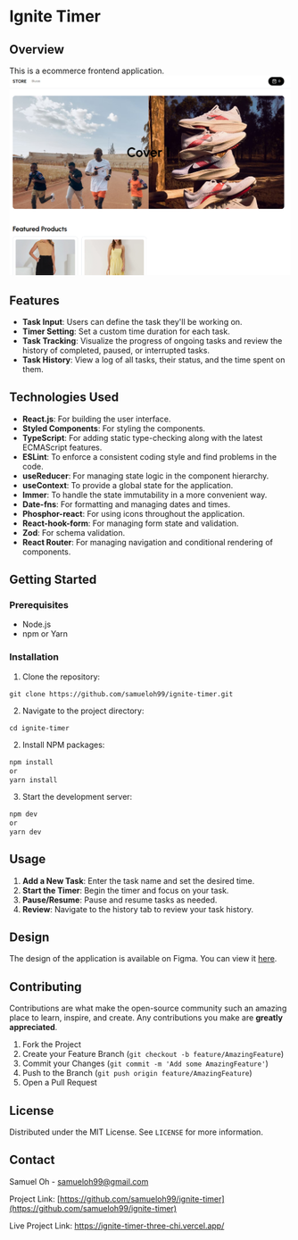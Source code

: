 # Ignite Timer

## Overview

This is a ecommerce frontend application.
![Ecommerce Preview](./src/assets/preview.png)

## Features

- **Task Input**: Users can define the task they'll be working on.
- **Timer Setting**: Set a custom time duration for each task.
- **Task Tracking**: Visualize the progress of ongoing tasks and review the history of completed, paused, or interrupted tasks.
- **Task History**: View a log of all tasks, their status, and the time spent on them.

## Technologies Used

- **React.js**: For building the user interface.
- **Styled Components**: For styling the components.
- **TypeScript**: For adding static type-checking along with the latest ECMAScript features.
- **ESLint**: To enforce a consistent coding style and find problems in the code.
- **useReducer**: For managing state logic in the component hierarchy.
- **useContext**: To provide a global state for the application.
- **Immer**: To handle the state immutability in a more convenient way.
- **Date-fns**: For formatting and managing dates and times.
- **Phosphor-react**: For using icons throughout the application.
- **React-hook-form**: For managing form state and validation.
- **Zod**: For schema validation.
- **React Router**: For managing navigation and conditional rendering of components.

## Getting Started

### Prerequisites

- Node.js
- npm or Yarn

### Installation

1. Clone the repository:

```
git clone https://github.com/samueloh99/ignite-timer.git
```

2. Navigate to the project directory:

```
cd ignite-timer
```

2. Install NPM packages:

```
npm install
or
yarn install
```

3. Start the development server:

```
npm dev
or
yarn dev
```

## Usage

1. **Add a New Task**: Enter the task name and set the desired time.
2. **Start the Timer**: Begin the timer and focus on your task.
3. **Pause/Resume**: Pause and resume tasks as needed.
4. **Review**: Navigate to the history tab to review your task history.

## Design

The design of the application is available on Figma. You can view it [here](<https://www.figma.com/file/v6uwqVgFpZTuJnhYAGGTvm/Ignite-Timer-(Community)?type=design&node-id=0-1&mode=design&t=CW8dLmykRdjjeRxK-0>).

## Contributing

Contributions are what make the open-source community such an amazing place to learn, inspire, and create. Any contributions you make are **greatly appreciated**.

1. Fork the Project
2. Create your Feature Branch (`git checkout -b feature/AmazingFeature`)
3. Commit your Changes (`git commit -m 'Add some AmazingFeature'`)
4. Push to the Branch (`git push origin feature/AmazingFeature`)
5. Open a Pull Request

## License

Distributed under the MIT License. See `LICENSE` for more information.

## Contact

Samuel Oh - [samueloh99@gmail.com](mailto:samueloh99@gmail.com)

Project Link: [https://github.com/samueloh99/ignite-timer](https://github.com/samueloh99/ignite-timer)

Live Project Link: https://ignite-timer-three-chi.vercel.app/
